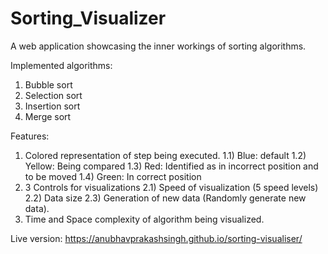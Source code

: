# Sorting_Visualizer

A web application showcasing the inner workings of sorting algorithms.

Implemented algorithms:
1) Bubble sort
2) Selection sort
3) Insertion sort
4) Merge sort

Features:
1) Colored representation of step being executed.
  1.1) Blue: default
  1.2) Yellow: Being compared
  1.3) Red: Identified as in incorrect position and to be moved
  1.4) Green: In correct position
2) 3 Controls for visualizations
  2.1) Speed of visualization (5 speed levels)
  2.2) Data size
  2.3) Generation of new data (Randomly generate new data).
4) Time and Space complexity of algorithm being visualized.

Live version: https://anubhavprakashsingh.github.io/sorting-visualiser/
